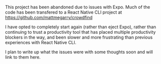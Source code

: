 This project has been abandoned due to issues with Expo. Much of the code has been transfered to a React Native CLI project at https://github.com/mattmegarry/crowdfind

I have opted to completely start again (rather than eject Expo), rather than continuing to trust a productivity tool that has placed multiple productivity blockers in the way, and been slower and more frustrating than previous experiences with React Native CLI.

I plan to write up what the issues were with some thoughts soon and will link to them here.

